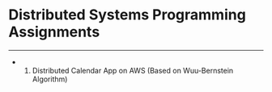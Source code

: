# Distributed Systems Programming Assignments

----
  * 1) Distributed Calendar App on AWS (Based on Wuu-Bernstein Algorithm)
